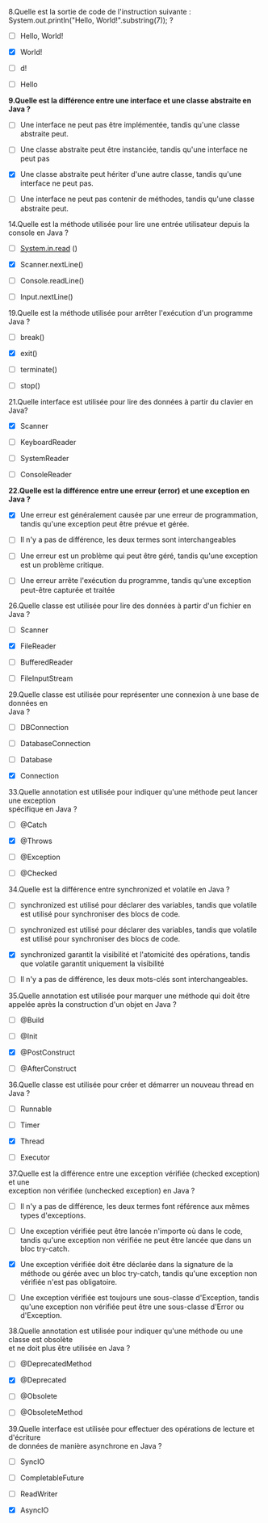 8.Quelle est la sortie de code de l'instruction suivante : System.out.println("Hello, World!".substring(7)); ?

- [ ] Hello, World!

- [x] World!

- [ ] d!

- [ ] Hello



**9.Quelle est la différence entre une interface et une classe abstraite en Java ?**  

- [ ] Une interface ne peut pas être implémentée, tandis qu'une classe abstraite peut.

- [ ] Une classe abstraite peut être instanciée, tandis qu'une interface ne peut pas

- [x] Une classe abstraite peut hériter d'une autre classe, tandis qu'une interface ne peut pas.

- [ ] Une interface ne peut pas contenir de méthodes, tandis qu'une classe abstraite peut.



14.Quelle est la méthode utilisée pour lire une entrée utilisateur depuis la console en Java ?

- [ ] [System.in.read](http://system.in.read/) ()

- [x] Scanner.nextLine()

- [ ] Console.readLine()

- [ ] Input.nextLine()



19.Quelle est la méthode utilisée pour arrêter l'exécution d'un programme Java ?

- [ ] break()

- [x] exit()

- [ ] terminate()

- [ ] stop()



21.Quelle interface est utilisée pour lire des données à partir du clavier en Java?

- [x] Scanner

- [ ] KeyboardReader

- [ ] SystemReader

- [ ] ConsoleReader



**22.Quelle est la différence entre une erreur (error) et une exception en Java ?**

- [x] Une erreur est généralement causée par une erreur de programmation, tandis qu'une exception peut être prévue et gérée.

- [ ] Il n'y a pas de différence, les deux termes sont interchangeables

- [ ] Une erreur est un problème qui peut être géré, tandis qu'une exception est un problème critique.

- [ ] Une erreur arrête l'exécution du programme, tandis qu'une exception peut-être capturée et traitée



26.Quelle classe est utilisée pour lire des données à partir d'un fichier en Java ?

- [ ] Scanner

- [x] FileReader

- [ ] BufferedReader

- [ ] FileInputStream



29.Quelle classe est utilisée pour représenter une connexion à une base de données en  
Java ?

- [ ] DBConnection

- [ ] DatabaseConnection

- [ ] Database

- [x] Connection



33.Quelle annotation est utilisée pour indiquer qu'une méthode peut lancer une exception  
spécifique en Java ?

- [ ] @Catch

- [x] @Throws

- [ ] @Exception

- [ ] @Checked



34.Quelle est la différence entre synchronized et volatile en Java ?

- [ ] synchronized est utilisé pour déclarer des variables, tandis que volatile est utilisé pour synchroniser des blocs de code.

- [ ] synchronized est utilisé pour déclarer des variables, tandis que volatile est utilisé pour synchroniser des blocs de code.

- [x] synchronized garantit la visibilité et l'atomicité des opérations, tandis que volatile garantit uniquement la visibilité

- [ ] Il n'y a pas de différence, les deux mots-clés sont interchangeables.



35.Quelle annotation est utilisée pour marquer une méthode qui doit être appelée après la construction d'un objet en Java ?

- [ ] @Build

- [ ] @Init

- [x] @PostConstruct

- [ ] @AfterConstruct



36.Quelle classe est utilisée pour créer et démarrer un nouveau thread en Java ?

- [ ] Runnable

- [ ] Timer

- [x] Thread

- [ ] Executor



37.Quelle est la différence entre une exception vérifiée (checked exception) et une  
exception non vérifiée (unchecked exception) en Java ?

- [ ] Il n'y a pas de différence, les deux termes font référence aux mêmes types d'exceptions.

- [ ] Une exception vérifiée peut être lancée n'importe où dans le code, tandis qu'une exception non vérifiée ne peut être lancée que dans un bloc try-catch.

- [x] Une exception vérifiée doit être déclarée dans la signature de la méthode ou gérée avec un bloc try-catch, tandis qu'une exception non vérifiée n'est pas obligatoire.

- [ ] Une exception vérifiée est toujours une sous-classe d'Exception, tandis qu'une exception non vérifiée peut être une sous-classe d'Error ou d'Exception.



38.Quelle annotation est utilisée pour indiquer qu'une méthode ou une classe est obsolète  
et ne doit plus être utilisée en Java ?

- [ ] @DeprecatedMethod

- [x] @Deprecated

- [ ] @Obsolete

- [ ] @ObsoleteMethod



39.Quelle interface est utilisée pour effectuer des opérations de lecture et d'écriture  
de données de manière asynchrone en Java ?

- [ ] SyncIO

- [ ] CompletableFuture

- [ ] ReadWriter

- [x] AsyncIO